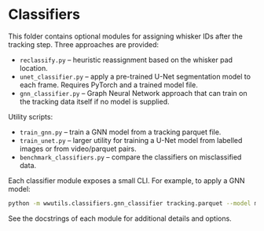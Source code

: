 # Classifiers

This folder contains optional modules for assigning whisker IDs after the
tracking step. Three approaches are provided:

- `reclassify.py` – heuristic reassignment based on the whisker pad location.
- `unet_classifier.py` – apply a pre-trained U-Net segmentation model to each
  frame. Requires PyTorch and a trained model file.
- `gnn_classifier.py` – Graph Neural Network approach that can train on the
  tracking data itself if no model is supplied.

Utility scripts:

- `train_gnn.py` – train a GNN model from a tracking parquet file.
- `train_unet.py` – larger utility for training a U-Net model from labelled
  images or from video/parquet pairs.
- `benchmark_classifiers.py` – compare the classifiers on misclassified data.

Each classifier module exposes a small CLI. For example, to apply a GNN model:

```bash
python -m wwutils.classifiers.gnn_classifier tracking.parquet --model my_gnn.pt
```

See the docstrings of each module for additional details and options.
